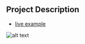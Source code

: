 ## Project Description

* [live example](https://partybrasil.github.io/website-templates/droll/)

![alt text](https://github.com/learning-zone/Website-Templates/blob/master/assets/droll.png "droll")
